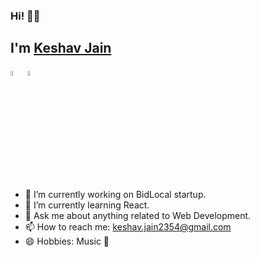 ### Hi! 👋🏻

## I'm [Keshav Jain](https://sourcerer.io/keshavjain235)

[<img src="https://img.icons8.com/color/48/000000/linkedin.png" width="4.5%"/>](https://www.linkedin.com/in/keshavjain235) [<img src="https://img.icons8.com/fluent/48/000000/instagram-new.png" width="4.5%"/>](https://www.instagram.com/keshavjain235)


- 🔭 I’m currently working on BidLocal startup.
- 🌱 I’m currently learning React.
- 💬 Ask me about anything related to Web Development.
- 📫 How to reach me: keshav.jain2354@gmail.com
- 😄 Hobbies: Music 🎵

<!-- ## Crunching The Numbers
![Keshav's github stats](https://github-readme-stats.vercel.app/api?username=keshavjain235&count_private=true&show_icons=true&hide_border=true) -->
